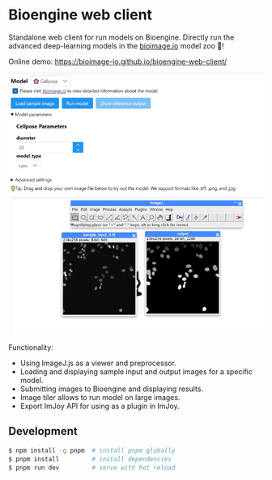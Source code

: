 # Bioengine web client

Standalone web client for run models on Bioengine.
Directly run the advanced deep-learning models in the [bioimage.io](https://bioimage.io/#/) model zoo 🦒!

Online demo: https://bioimage-io.github.io/bioengine-web-client/

![demo](./screenshot_bwc.png)

Functionality:

- Using ImageJ.js as a viewer and preprocessor.
- Loading and displaying sample input and output images for a specific model.
- Submitting images to Bioengine and displaying results.
- Image tiler allows to run model on large images.
- Export ImJoy API for using as a plugin in ImJoy.

## Development

```bash
$ npm install -g pnpm  # install pnpm globally
$ pnpm install         # install dependencies
$ pnpm run dev         # serve with hot reload
```

